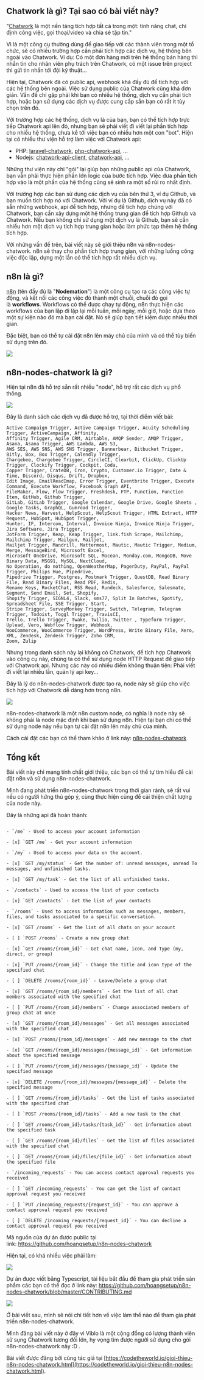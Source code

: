 Chatwork là gì? Tại sao có bài viết này?
----------------------------------------

"[Chatwork](https://go.chatwork.com/vi/) là một nền tảng tích hợp tất cả trong một: tính năng chat, chỉ định công việc, gọi thoại/video và chia sẻ tập tin."

Vì là một công cụ thường dùng để giao tiếp với các thành viên trong một tổ chức, sẽ có nhiều trường hợp cần phải tích hợp các dịch vụ, hệ thống bên ngoài vào Chatwork. Ví dụ: Có một đơn hàng mới trên hệ thống bán hàng thì nhắn tin cho nhân viên phụ trách trên Chatwork, có một issue trên project thì gửi tin nhắn tới đội kỹ thuật...

Hiện tại, Chatwork đã có public api, webhook khá đầy đủ để tích hợp với các hệ thống bên ngoài. Việc sử dụng public của Chatwork cũng khá đơn giản. Vấn đề chỉ gặp phải khi bạn có nhiều hệ thống, dịch vụ cần phải tích hợp, hoặc bạn sử dụng các dịch vụ được cung cấp sẵn bạn có rất ít tùy chọn trên đó.

Với trường hợp các hệ thống, dịch vụ là của bạn, bạn có thể tích hợp trực tiếp Chatwork api lên đó, nhưng bạn sẽ phải viết đi viết lại phần tích hợp cho nhiều hệ thống, chưa kể tới việc bạn có nhiều hơn một con "bot". Hiện tại có nhiều thư viện hỗ trợ làm việc với Chatwork api:

-   PHP: [laravel-chatwork](https://github.com/sun-asterisk-research/laravel-chatwork), [php-chatwork-api](https://github.com/polidog/php-chatwork-api), ...
-   Nodejs: [chatwork-api-client](https://www.npmjs.com/package/chatwork-api-client), [chatwork-api](https://www.npmjs.com/package/chatwork-api-wrap), ...

Những thư viện này chỉ "gói" lại giúp bạn những public api của Chatwork, bạn vẫn phải thực hiện phần lớn logic của bước tích hợp. Việc đưa phần tích hợp vào là một phần của hệ thống cũng sẽ sinh ra một số rủi ro nhất định.

Với trường hợp các bạn sử dụng các dịch vụ của bên thứ 3, ví dụ Github, và bạn muốn tích hợp nó với Chatwork. Với ví dụ là Github, dịch vụ này đã có sẵn những webhook, api để tích hợp, nhưng để tích hợp chúng với Chatwork, bạn cần xây dựng một hệ thống trung gian để tích hợp Github và Chatwork. Nếu bạn không chỉ sử dụng một dịch vụ là Github, bạn sẽ cần nhiều hơn một dịch vụ tích hợp trung gian hoặc làm phức tạp thêm hệ thống tích hợp.

Với những vấn đề trên, bài viết này sẽ giới thiệu n8n và n8n-nodes-chatwork. n8n sẽ thay cho phần tích hợp trung gian, với những luồng công việc độc lập, dựng một lần có thể tích hợp rất nhiều dịch vụ.

n8n là gì?
----------

[n8n](https://n8n.io/) (tên đầy đủ là "**Nodemation**") là một công cụ tạo ra các công việc tự động, và kết nối các công việc đó thành một chuỗi, chuỗi đó gọi là **workflows**. Workflows có thể được chạy tự động, n8n thực hiện các workflows của bạn lặp đi lặp lại mỗi tuần, mỗi ngày, mỗi giờ, hoặc dựa theo một sự kiện nào đó mà bạn cài đặt. Nó sẽ giúp bạn tiết kiệm được nhiều thời gian.

Đặc biệt, bạn có thể tự cài đặt n8n lên máy chủ của mình và có thể tùy biến sử dụng trên đó.

![](https://codetheworld.io/wp-content/uploads/2020/08/screenshot-n8n-chatwork-node.herokuapp.com-2020.08.14-23_09_19.png)

n8n-nodes-chatwork là gì?
-------------------------

Hiện tại n8n đã hỗ trợ sẵn rất nhiều "node", hỗ trợ rất các dịch vụ phổ thông.

![](https://codetheworld.io/wp-content/uploads/2020/08/screenshot-n8n.io-2020.08.14-23_20_57.png)

Đây là danh sách các dịch vụ đã được hỗ trợ, tại thời điểm viết bài:

```text
Active Campaign Trigger, Active Campaign Trigger, Acuity Scheduling Trigger, ActiveCampaign, Affinity, 
Affinity Trigger, Agile CRM, Airtable, AMQP Sender, AMQP Trigger, Asana, Asana Trigger, AWS Lambda, AWS S3, 
AWS SES, AWS SNS, AWS SNS Trigger, Bannerbear, Bitbucket Trigger, Bitly, Box, Box Trigger, Calendly Trigger, 
Chargebee, Chargebee Trigger, CircleCI, Clearbit, ClickUp, ClickUp Trigger, Clockify Trigger, Cockpit, Coda, 
Copper Trigger, CrateDB, Cron, Crypto, Customer.io Trigger, Date & Time, Discord, Disqus, Drift, Dropbox,
Edit Image, EmailReadImap, Error Trigger, Eventbrite Trigger, Execute Command, Execute Workflow, Facebook Graph API,
FileMaker, Flow, Flow Trigger, Freshdesk, FTP, Function, Function Item, GitHub, Github Trigger,
GitLab, GitLab Trigger, Google Calendar, Google Drive, Google Sheets , Google Tasks, GraphQL, Gumroad Trigger,
Hacker News, Harvest, HelpScout, HelpScout Trigger, HTML Extract, HTTP Request, HubSpot, HubSpot Trigger, 
Hunter, IF, Intercom, Interval, Invoice Ninja, Invoice Ninja Trigger, Jira Software, Jira Trigger,
JotForm Trigger, Keap, Keap Trigger, link.fish Scrape, Mailchimp, Mailchimp Trigger, Mailgun, Mailjet,
Mailjet Trigger, Mandrill, Mattermost, Mautic, Mautic Trigger, Medium, Merge, MessageBird, Microsoft Excel,
Microsoft OneDrive, Microsoft SQL, Mocean, Monday.com, MongoDB, Move Binary Data, MSG91, MySQL, NextCloud,
No Operation, do nothing, OpenWeatherMap, PagerDuty, PayPal, PayPal Trigger, Philips Hue, Pipedrive,
Pipedrive Trigger, Postgres, Postmark Trigger, QuestDB, Read Binary File, Read Binary Files, Read PDF, Redis, 
Rename Keys, RocketChat, RSS Read, Rundeck, Salesforce, Salesmate, Segment, Send Email, Set, Shopify,
Shopify Trigger, SIGNL4, Slack, sms77, Split In Batches, Spotify, Spreadsheet File, SSE Trigger, Start,
Stripe Trigger, SurveyMonkey Trigger, Switch, Telegram, Telegram Trigger, Todoist, Toggl Trigger, TravisCI,
Trello, Trello Trigger, Twake, Twilio, Twitter , Typeform Trigger, Uplead, Vero, Webflow Trigger, Webhook,
WooCommerce, WooCommerce Trigger, WordPress, Write Binary File, Xero, XML, Zendesk, Zendesk Trigger, Zoho CRM,
Zoom, Zulip
```

Nhưng trong danh sách này lại không có Chatwork, để tích hợp Chatwork vào công cụ này, chúng ta có thể sử dụng node HTTP Request để giao tiếp với Chatwork api. Nhưng các này có nhiều điểm không thuận tiện: Phải viết đi viết lại nhiều lần, quản lý api key...

Đây là lý do n8n-nodes-chatwork được tạo ra, node này sẽ giúp cho việc tích hợp với Chatwork dễ dàng hơn trong n8n.

![](https://codetheworld.io/wp-content/uploads/2020/08/screenshot-n8n-chatwork-node.herokuapp.com-2020.08.15-14_04_25.png)

n8n-nodes-chatwork là một n8n custom node, có nghĩa là node này sẽ không phải là node mặc định khi bạn sử dụng n8n. Hiện tại bạn chỉ có thể sử dụng node này nếu bạn tự cài đặt n8n lên máy chủ của mình.

Cách cài đặt các bạn có thể tham khảo ở link này: [n8n-nodes-chatwork](https://www.npmjs.com/package/n8n-nodes-chatwork)

Tổng kết
--------

Bài viết này chỉ mang tính chất giới thiệu, các bạn có thể tự tìm hiểu để cài đặt n8n và sử dụng n8n-nodes-chatwork.

Mình đang phát triển n8n-nodes-chatwork trong thời gian rảnh, sẽ rất vui nếu có người hứng thú góp ý, cùng thực hiện cùng để cải thiện chất lượng của node này.

Đây là những api đã hoàn thành:

```mardown

- `/me` - Used to access your account information

- [x] `GET /me` - Get your account information

- `/my` - Used to access your data on the account.

- [x] `GET /my/status` - Get the number of: unread messages, unread To messages, and unfinished tasks.

- [x] `GET /my/task` - Get the list of all unfinished tasks.

- `/contacts` - Used to access the list of your contacts

- [x] `GET /contacts` - Get the list of your contacts

- `/rooms` - Used to access information such as messages, members, files, and tasks associated to a specific conversation.

- [x] `GET /rooms` - Get the list of all chats on your account

- [ ] `POST /rooms` - Create a new group chat

- [x] `GET /rooms/{room_id}` - Get chat name, icon, and Type (my, direct, or group)

- [x] `PUT /rooms/{room_id}` - Change the title and icon type of the specified chat

- [ ] `DELETE /rooms/{room_id}` - Leave/Delete a group chat

- [x] `GET /rooms/{room_id}/members` - Get the list of all chat members associated with the specified chat

- [ ] `PUT /rooms/{room_id}/members` - Change associated members of group chat at once

- [x] `GET /rooms/{room_id}/messages` - Get all messages associated with the specified chat

- [x] `POST /rooms/{room_id}/messages` - Add new message to the chat

- [x] `GET /rooms/{room_id}/messages/{message_id}` - Get information about the specified message

- [ ] `PUT /rooms/{room_id}/messages/{message_id}` - Update the specified message

- [x] `DELETE /rooms/{room_id}/messages/{message_id}` - Delete the specified message

- [ ] `GET /rooms/{room_id}/tasks` - Get the list of tasks associated with the specified chat

- [ ] `POST /rooms/{room_id}/tasks` - Add a new task to the chat

- [ ] `GET /rooms/{room_id}/tasks/{task_id}` - Get information about the specified task

- [ ] `GET /rooms/{room_id}/files` - Get the list of files associated with the specified chat

- [ ] `GET /rooms/{room_id}/files/{file_id}` - Get information about the specified file

- `/incoming_requests` - You can access contact approval requests you received

- [ ] `GET /incoming_requests` - You can get the list of contact approval request you received

- [ ] `PUT /incoming_requests/{request_id}` - You can approve a contact approval request you received

- [ ] `DELETE /incoming_requests/{request_id}` - You can decline a contact approval request you received

```

Mã nguồn của dự án được public tại link: <https://github.com/hoangsetup/n8n-nodes-chatwork>

Hiện tại, có khá nhiều việc phải làm:

![](https://codetheworld.io/wp-content/uploads/2020/08/screenshot-github.com-2020.08.15-14_25_00.png)

Dự án được viết bằng Typescript, tài liệu bắt đầu để tham gia phát triền sản phẩm các bạn có thể đọc ở link này: <https://github.com/hoangsetup/n8n-nodes-chatwork/blob/master/CONTRIBUTING.md>

![](https://codetheworld.io/wp-content/uploads/2020/08/Screen-Shot-2020-08-15-at-2.29.40-PM.png)

Ở bài viết sau, mình sẽ nói chi tiết hơn về việc làm thế nào để tham gia phát triền n8n-nodes-chatwork.

Mình đăng bài viết này ở đây vì Viblo là một cộng đồng có lượng thành viên sử sụng Chatwork tương đối lớn, hy vọng tìm được người sử dụng cho gói n8n-nodes-chatwork này :D .

Bài viết được đăng bởi cùng tác giả tại [https://codetheworld.io/gioi-thieu-n8n-nodes-chatwork.html](https://codetheworld.io/gioi-thieu-n8n-nodes-chatwork.html).